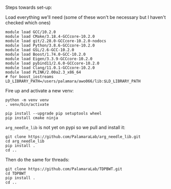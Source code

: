 Steps towards set-up:

Load everything we'll need (some of these won't be necessary but I haven't checked which ones) 
```
module load GCC/10.2.0
module load CMake/3.18.4-GCCcore-10.2.0
module load git/2.28.0-GCCcore-10.2.0-nodocs
module load Python/3.8.6-GCCcore-10.2.0
module load GSL/2.6-GCC-10.2.0
module load Boost/1.74.0-GCC-10.2.0
module load Eigen/3.3.9-GCCcore-10.2.0
module load pybind11/2.6.0-GCCcore-10.2.0
module load Clang/11.0.1-GCCcore-10.2.0
module load PLINK/2.00a2.3_x86_64
# for boost_iostreams
LD_LIBRARY_PATH=/users/palamara/awo066/lib:$LD_LIBRARY_PATH
```

Fire up and activate a new venv:
```
python -m venv venv
. venv/bin/activate

pip install --upgrade pip setuptools wheel
pip install cmake ninja
```

`arg_needle_lib` is not yet on pypi so we pull and install it:
```
git clone https://github.com/PalamaraLab/arg_needle_lib.git
cd arg_needle_lib
pip install .
cd ..
```

Then do the same for threads:
```
git clone https://github.com/PalamaraLab/TDPBWT.git
cd TDPBWT
pip install .
cd ..
```